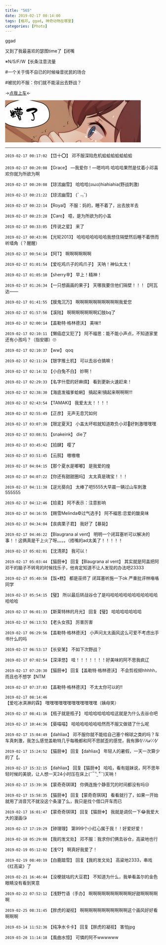 ```yaml
---
title: "565"
date: 2019-02-17 00:14:00
tags: [格邓, ggad, 神奇动物在哪里]
categories: [Photo]
---
```


<p>ggad</p> 
<p>又到了我最喜欢的瑟图time了【闭嘴</p> 
<p>※N/S/F/W【长条注意流量</p> 
<p>#一个关于情不自已的时候噪音扰民的场合</p> 
<p>#被扰的不服：你们就不能滚出去野战？</p> 
<p>→<a rel="nofollow" href="https://images-wixmp-ed30a86b8c4ca887773594c2.wixmp.com/intermediary/f/d97cf4c4-1f95-4c79-9e66-10b31d5fac97/dczwjy2-e0ad7f14-34ef-4f5c-b5e1-06dae9d26f0b.jpg" target="_blank"  >点我上车</a>←<br /></p>

![](https://raw.githubusercontent.com/alicewish/meowchain247/master/img_cVZNdzJtQk9JV2NOcVI2S29pRDhpeUxRRE1ibHBqSXArM1c3SlJTYnJRdXVnV1hsbFBRVjJRPT0.png)

---

`2019-02-17 00:17:02` 【岱十⭕】 邓不服深陷危机蛤蛤蛤蛤蛤蛤蛤

`2019-02-17 00:20:08` 【Grace】 —我爱你！—嗯呜呜 哈哈哈果然是仗着小邓喜欢你就为所欲为啊

`2019-02-17 00:20:08` 【琼沭幽雪】 哈哈哈(ಡωಡ)hiahiahia(野战刺激)

`2019-02-17 00:21:22` 【琼沭幽雪】 (¯﹃¯)

`2019-02-17 00:22:14` 【Royal】 不服：妈的，睡不着了，出去放羊去

`2019-02-17 00:23:28` 【Caro】 噫，是为所欲为的小盖

`2019-02-17 00:33:05` 【传说之星】 来了

`2019-02-17 00:43:06` 【光轮2013】 哈哈哈哈哈哈哈我想住隔壁然后睡不着愤而听墙角（？醒醒）

`2019-02-17 00:54:14` 【阿T】 啊啊啊啊啊啊

`2019-02-17 01:01:54` 【爱吃鸡爪子的鸡爪子】 天呐！神仙太太！

`2019-02-17 01:05:10` 【sherry辛】 早上！精神！

`2019-02-17 01:26:34` 【一只想画画的果子】 天哪我要住他们隔壁！！！【阿瓦达——

`2019-02-17 01:41:55` 【膜鬼沉万】 啊啊啊啊啊啊啊啊啊啊我爱您

`2019-02-17 01:57:56` 【溪陆】 啊啊啊啊啊啊啊幻肢bq了

`2019-02-17 02:00:14` 【盖勒特·格林德沃】 美味!!

`2019-02-17 02:10:11` 【懒癌症又犯了】 阿不福思：能不能小声点，不知道家里还有小孩吗？（指安娜）🙄

`2019-02-17 02:10:37` 【ww】 qoq

`2019-02-17 02:11:24` 【银字推土机】 可以去谷仓搞嘛！

`2019-02-17 02:14:32` 【小白兔不白】 妙啊！

`2019-02-17 02:29:33` 【名字什麼的好麻煩】 看到更新火速赶来！

`2019-02-17 02:38:30` 【海底发福爹蛤蜊】 搞起来!搞起来啊啊啊!!!

`2019-02-17 02:43:54` 【TAMAKI】 我爱太太！！！！

`2019-02-17 02:55:49` 【正彦】 无声无息咒如何

`2019-02-17 03:07:30` 【限定夏天】 小盖太坏啦就知道欺负小邓🤣好刺激嘿嘿嘿

`2019-02-17 03:08:51` 【snakeink】 die了

`2019-02-17 03:45:42` 【拾肆】 嘤了

`2019-02-17 03:51:45` 【云鹄】 嗷嗷嗷

`2019-02-17 04:04:15` 【那个夏水是嘟嘟】 是我爱的煌

`2019-02-17 04:07:22` 【你还有甜甜圈吗】 太太真是瑰宝！！！

`2019-02-17 04:11:38` 【逆光葵向】 太棒了吧5555大早晨一辆过山车刺激555555

`2019-02-17 04:12:46` 【拾麦】 阿不表示：注意影响

`2019-02-17 04:16:55` 【赐雪Melinda©过气选手】 阿不福思:恋爱的酸臭味

`2019-02-17 04:34:04` 【丧病栗子君】 我好了【暴毙】

`2019-02-17 04:46:22` 【Blaugrana al vent】 明明一个闭耳塞听可以解决的事！！这俩真是干上火了呀。。。。（捂嘴的ad太美了！！！！！

`2019-02-17 05:02:01` 【沈清夙】 我可以！

`2019-02-17 05:03:44` 【猫厨✙】 回复【Blaugrana al vent】 其实就是阿盖把阿邓干的脑子不转弯的时候找乐子，他肯定知道不让人发现的办法吧23333

`2019-02-17 05:40:58` 【饭•糕】 都是巫师了 闭耳塞听施一下ok 严重批评林咯咯同学

`2019-02-17 05:54:15` 【璧】 所以最后转战谷仓了是吗哈哈哈哈哈哈哈哈哈哈哈哈哈哈

`2019-02-17 06:01:33` 【斯莱特林的月光】 回复【璧】 哈哈哈哈哈哈哈

`2019-02-17 06:13:53` 【老头女孩】 厉害厉害

`2019-02-17 06:29:56` 【盖勒特·格林德沃】 小声问太太画风这么可爱不考虑出手书什么的吗

`2019-02-17 06:53:17` 【长安某】 不如下次野战？

`2019-02-17 07:02:54` 【深泽悠】 哇！！！！！！！好美味的阿不思我疯辽

`2019-02-17 07:20:30` 【猫厨✙】 回复【盖勒特·格林德沃】 不会剪视频hhhhh，而且也不想学【NTM

`2019-02-17 07:37:03` 【盖勒特·格林德沃】 不太太你可以的!!

`2019-02-17 08:14:46` 【爱吃冰淇淋的霖】 嘿嘿嘿嘿嘿嘿嘿嘿嘿嘿嘿嘿（姨母笑）

`2019-02-17 08:41:16` 【瓶子就是瓶子】 哈哈哈哈哈哈哈这就是为什么去谷仓吧

`2019-02-17 10:44:36` 【葵喵喵】 哈哈哈哈哈哈哈然而不服又做错了什么呢

`2019-02-17 15:04:49` 【dahliax】 邓不服你就不能给自己塞个棉球之类的吗？车车真刺激，我怎么感觉盖勒特几乎每晚都和阿不思腻歪的感觉，我有罪⁄(⁄ ⁄ ⁄ω⁄ ⁄ ⁄)⁄

`2019-02-17 15:24:52` 【猫厨✙】 回复【dahliax】 年轻人的暑假，一天一次算少的了【。

`2019-02-17 15:32:15` 【dahliax】 回复【猫厨✙】 哈哈，看有姐妹说，阿不思年轻时候的美貌，让人想一天24小时压在床上(˶‾᷄ ⁻̫ ‾᷅˵)天呐！

`2019-02-17 15:39:36` 【蒙奇奇琪琪】 你俩连施个静音咒的时间都没有吗😒

`2019-02-17 15:58:35` 【猫厨✙】 回复【蒙奇奇琪琪】 看看就行了，如果一开始就用了消音咒不就没这个条漫了么，我只是找个借口开车而已

`2019-02-17 16:01:47` 【蒙奇奇琪琪】 回复【猫厨✙】 我就是调侃一下😂我爱大大的漫画😘

`2019-02-17 17:19:29` 【钟理理】 第999个小红心属于我！！好爱好爱！

`2019-02-18 05:29:08` 【我的发文处】 邓不服：我求你们俩去谷仓，高粱地也行

`2019-02-19 05:12:02` 【浅♡】 啊真好我爱了！

`2019-02-19 08:40:19` 【白鹿踏雪】 回复【我的发文处】 高粱地2333，串戏《红高粱》了

`2019-02-21 16:46:44` 【没梗就咕的大豆君】 不知道为什么，我单看盖尔的金色眼睛没有看到笑意

`2019-02-22 07:52:12` 【浅野竹语（手办】 啊啊啊啊啊啊啊啊啊啊好甜啊啊啊啊啊

`2019-02-25 08:31:45` 【胖虎的凝视】 啊啊啊啊啊啊啊啊啊啊啊这个画风好好看啊啊啊

`2019-03-14 11:52:36` 【纯净水卡卡】 回复【胖虎的凝视】 害怕jpg

`2019-03-20 11:14:18` 【風曲水憶】 可憐的阿不wwwwww
